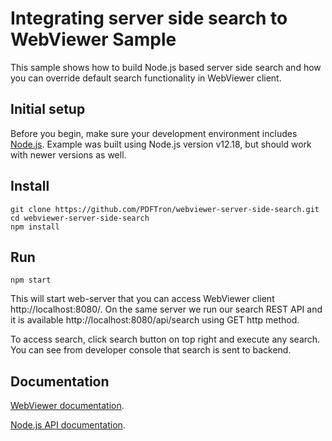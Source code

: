 # Integrating server side search to WebViewer Sample

This sample shows how to build Node.js based server side search and how you can override default search functionality in WebViewer client.

## Initial setup
  
Before you begin, make sure your development environment includes [Node.js](https://nodejs.org/en/). Example was built using Node.js version v12.18, but should work with newer versions as well.

## Install

```
git clone https://github.com/PDFTron/webviewer-server-side-search.git
cd webviewer-server-side-search
npm install
```

## Run

```
npm start
```

This will start web-server that you can access WebViewer client http://localhost:8080/. On the same server we run our search REST API and it is available http://localhost:8080/api/search using GET http method.

To access search, click search button on top right and execute any search. You can see from developer console that search is sent to backend.

## Documentation

[WebViewer documentation](https://www.pdftron.com/documentation/web/).

[Node.js API documentation](https://www.pdftron.com/documentation/nodejs/).
